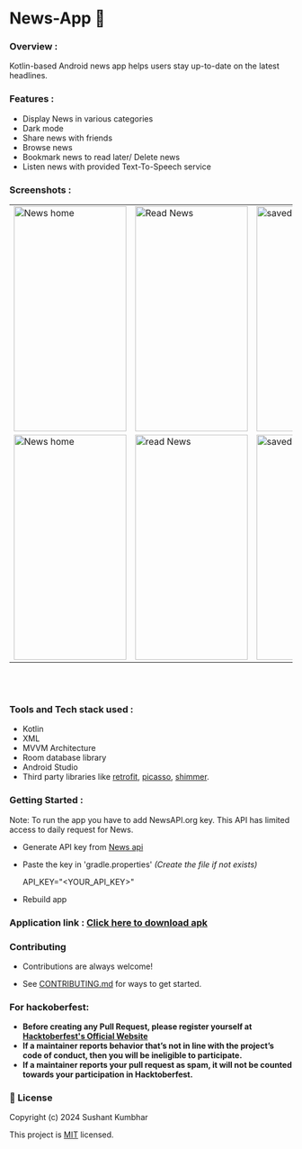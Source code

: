 # News-App 📰

### Overview :
Kotlin-based Android news app helps users stay up-to-date on the latest headlines.

### Features :
* Display News in various categories 
* Dark mode
* Share news with friends
* Browse news
* Bookmark news to read later/ Delete news
* Listen news with provided Text-To-Speech service

 ### Screenshots : 
 
 <table align="center">
  <tr>
    <td><img src="https://github.com/sushantkumbhar799/News_App_Assignment/blob/ef1ecf92e801af57b18ebba1bc3aaaae65292855/screenshots/mainactivity.jpeg" alt="News home" style="width:200px;height:400px;"></td>
    <td><img src="https://github.com/sushantkumbhar799/News_App_Assignment/blob/ef1ecf92e801af57b18ebba1bc3aaaae65292855/screenshots/read%20news%20activity.jpeg" alt="Read News" style="width:200px;height:400px;"></td>
    <td><img src="https://github.com/sushantkumbhar799/News_App_Assignment/blob/ef1ecf92e801af57b18ebba1bc3aaaae65292855/screenshots/saved%20news%20activity.jpeg" alt="saved" style="width:200px;height:400px;"></td>
  </tr>
  
  <tr>
    <td><img src="https://github.com/sushantkumbhar799/News_App_Assignment/blob/ef1ecf92e801af57b18ebba1bc3aaaae65292855/screenshots/home.jpeg" alt="News home" style="width:200px;height:400px;"></td>
    <td><img src="https://github.com/sushantkumbhar799/News_App_Assignment/blob/ef1ecf92e801af57b18ebba1bc3aaaae65292855/screenshots/browse.jpeg" alt="read News" style="width:200px;height:400px;"></td>
    <td><img src="https://github.com/sushantkumbhar799/News_App_Assignment/blob/ef1ecf92e801af57b18ebba1bc3aaaae65292855/screenshots/saved.jpeg" alt="saved news" style="width:200px;height:400px;"></td>
  </tr>
   
</table><br><br>

### Tools and Tech stack used : 

 * Kotlin
 * XML
 * MVVM Architecture
 * Room database library
 * Android Studio
 * Third party libraries like [retrofit](https://square.github.io/retrofit/), [picasso](https://square.github.io/picasso/), [shimmer](https://github.com/facebook/shimmer-android).

### Getting Started :
Note: To run the app you have to add NewsAPI.org key. This API has limited access to daily request for News. 
 * Generate API key from <a href="https://newsapi.org/">News api</a>
 *  Paste the key in 'gradle.properties' *(Create the file if not exists)*
 
    API_KEY="<YOUR_API_KEY>"
 * Rebuild app
 

### Application link : <a href="https://drive.google.com/file/d/1u0A4mCkY98cfavE32c6GH_bVp0v9wujr/view?usp=sharing">**Click here to download apk**</a>

### Contributing

   - Contributions are always welcome!

   - See [CONTRIBUTING.md](https://github.com/sushantkumbhar799/News_App_Assignment/blob/ef1ecf92e801af57b18ebba1bc3aaaae65292855/CONTRIBUTING.md) for ways to get started.

  
### For hackoberfest:

- **Before creating any Pull Request, please register yourself at [Hacktoberfest's Official Website](https://hacktoberfest.digitalocean.com/)**
- **If a maintainer reports behavior that’s not in line with the project’s code of conduct, then you will be ineligible to participate.**
- **If a maintainer reports your pull request as spam, it will not be counted towards your participation in Hacktoberfest.**


### 📝 License 

Copyright (c) 2024 Sushant Kumbhar

This project is [MIT](https://github.com/sushantkumbhar799/News_App_Assignment/blob/ef1ecf92e801af57b18ebba1bc3aaaae65292855/License) licensed.
